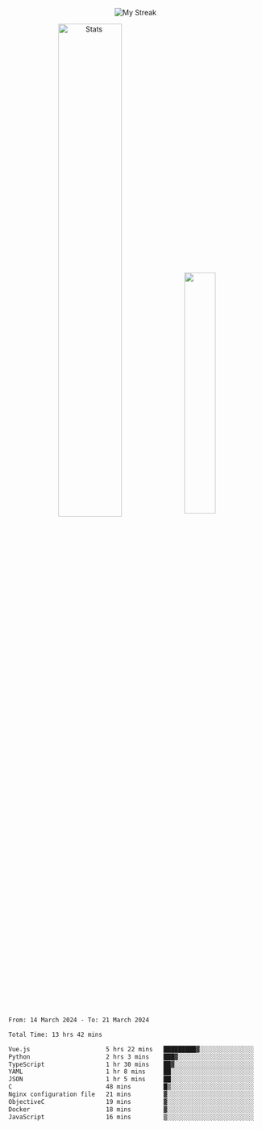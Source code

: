 <p align="center">
<picture>
  <source media="(prefers-color-scheme: dark)" srcset="http://github-readme-streak-stats.herokuapp.com?user=semolik&theme=dark&hide_border=true&background=DD272700">
  <img alt="My Streak" src="http://github-readme-streak-stats.herokuapp.com?user=semolik&hide_border=true">
</picture>
</p>
<div align="center">
  <picture>
    <source media="(prefers-color-scheme: dark)" srcset="https://github-readme-stats.vercel.app/api?username=semolik&show_icons=true&bg_color=DD272700&hide_border=true&theme=dark">
        <img alt="Stats" src="https://github-readme-stats.vercel.app/api?username=semolik&show_icons=true&bg_color=DD272700&hide_border=true" width="50%" >
  </picture>
  <sup>
  <picture>
  <source media="(prefers-color-scheme: dark)" srcset="https://github-readme-stats.vercel.app/api/top-langs/?username=semolik&layout=compact&hide_border=true&bg_color=DD272700&theme=dark">
  <img src="https://github-readme-stats.vercel.app/api/top-langs/?username=semolik&layout=compact&hide_border=true" width="35%" />
  </picture>
  </sup>
</div>
<!--START_SECTION:waka-->

```txt
From: 14 March 2024 - To: 21 March 2024

Total Time: 13 hrs 42 mins

Vue.js                     5 hrs 22 mins   █████████▓░░░░░░░░░░░░░░░   39.23 %
Python                     2 hrs 3 mins    ███▓░░░░░░░░░░░░░░░░░░░░░   14.99 %
TypeScript                 1 hr 30 mins    ██▓░░░░░░░░░░░░░░░░░░░░░░   10.98 %
YAML                       1 hr 8 mins     ██░░░░░░░░░░░░░░░░░░░░░░░   08.33 %
JSON                       1 hr 5 mins     ██░░░░░░░░░░░░░░░░░░░░░░░   07.92 %
C                          48 mins         █▒░░░░░░░░░░░░░░░░░░░░░░░   05.86 %
Nginx configuration file   21 mins         ▓░░░░░░░░░░░░░░░░░░░░░░░░   02.59 %
ObjectiveC                 19 mins         ▓░░░░░░░░░░░░░░░░░░░░░░░░   02.35 %
Docker                     18 mins         ▓░░░░░░░░░░░░░░░░░░░░░░░░   02.28 %
JavaScript                 16 mins         ▒░░░░░░░░░░░░░░░░░░░░░░░░   01.97 %
```

<!--END_SECTION:waka-->


